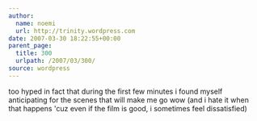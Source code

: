 ```yaml
---
author:
  name: noemi
  url: http://trinity.wordpress.com
date: 2007-03-30 18:22:55+00:00
parent_page:
  title: 300
  urlpath: /2007/03/300/
source: wordpress
---
```


too hyped in fact that during the first few minutes i found myself  anticipating for the scenes that will make me go wow (and i hate it when that  happens 'cuz even if the film is good, i sometimes feel dissatisfied)